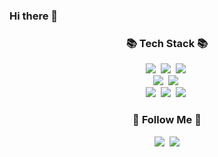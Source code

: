 ### Hi there 👋

<!--
**Chansolee/Chansolee** is a ✨ _special_ ✨ repository because its `README.md` (this file) appears on your GitHub profile.

Here are some ideas to get you started:

- 🔭 I’m currently working on ...
- 🌱 I’m currently learning ...
- 👯 I’m looking to collaborate on ...
- 🤔 I’m looking for help with ...
- 💬 Ask me about ...
- 📫 How to reach me: ...
- 😄 Pronouns: ...
- ⚡ Fun fact: ...
-->
<h3 align="center">📚 Tech Stack 📚</h3>
<p align="center">
  <img src="https://img.shields.io/badge/Java-007396?style=flat-square&logo=Java&logoColor=white"/></a>&nbsp
  <img src="https://img.shields.io/badge/Javascript-ffb13b?style=flat-square&logo=javascript&logoColor=white"/></a>&nbsp 
  <img src="https://img.shields.io/badge/Python-3766AB?style=flat-square&logo=Python&logoColor=white"/></a>&nbsp 
  <br>
  <img src="https://img.shields.io/badge/Spring-6DB33F?style=flat-square&logo=Spring&logoColor=white"/></a>&nbsp
  <img src="https://img.shields.io/badge/SpringBoot-6DB33F?style=flat-square&logo=SpringBoot&logoColor=white"/></a>&nbsp 
 
  <br>
  <img src="https://img.shields.io/badge/Oracle-F80000?style=flat-square&logo=Oracle&logoColor=white"/></a>&nbsp 
  <img src="https://img.shields.io/badge/Mysql-E6B91E?style=flat-square&logo=MySql&logoColor=white"/></a>&nbsp 
  <img src="https://img.shields.io/badge/Eclipse-2C2255?style=flat-square&logo=Eclipse&logoColor=white"/></a>&nbsp 
  
 

<h3 align="center">🌈 Follow Me 🌈</h3>
<p align="center">
  <a href="https://www.instagram.com/chansoljjjj/"><img src="https://img.shields.io/badge/Instagram-E4405F?style=flat-square&logo=Instagram&logoColor=white&link=https://www.instagram.com/chansoljjjj/"/></a>&nbsp
  <a href="mailto:chansol0441@gmail.com"><img src="https://img.shields.io/badge/Gmail-d14836?style=flat-square&logo=Gmail&logoColor=white&link=chansol0441@gmail.com"/></a>
</p>
